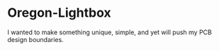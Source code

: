 # Oregon-Lightbox

I wanted to make something unique, simple, and yet will push my PCB design boundaries.

